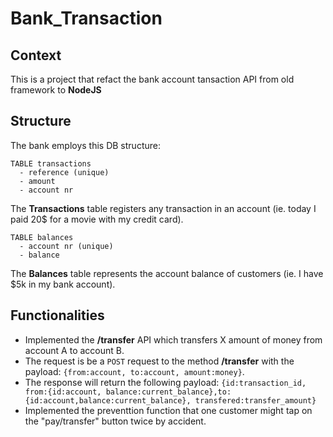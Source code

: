# Bank_Transaction
## Context 

This is a project that refact the bank account tansaction API from old framework to **NodeJS** 

## Structure

The bank employs this DB structure:

```
TABLE transactions
  - reference (unique)
  - amount
  - account nr
```
The **Transactions** table registers any transaction in an account
(ie. today I paid 20$ for a movie with my credit card).

```
TABLE balances
  - account nr (unique)
  - balance
```
The **Balances** table represents the account balance of customers
(ie. I have $5k in my bank account).

## Functionalities 

- Implemented the **/transfer** API which transfers X amount of money from account A to account B.
- The request is be a `POST` request to the method **/transfer** with the payload: `{from:account, to:account, amount:money}`.
- The response will return the following payload: `{id:transaction_id, from:{id:account, balance:current_balance},to:{id:account,balance:current_balance}, transfered:transfer_amount}`
- Implemented the preventtion function that one customer might tap on the "pay/transfer" button twice by accident.
